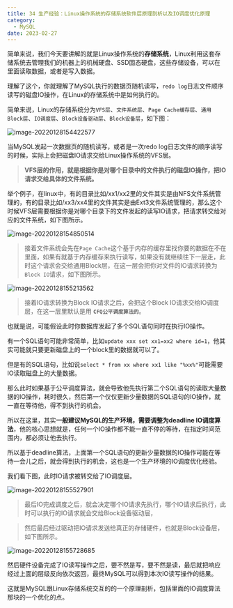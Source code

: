 ```yaml
---
title: 34 生产经验：Linux操作系统的存储系统软件层原理剖析以及IO调度优化原理
category:
  - MySQL
date: 2023-02-27
---
```


<!-- more -->


简单来说，我们今天要讲解的就是Linux操作系统的**存储系统**，Linux利用这套存储系统去管理我们的机器上的机械硬盘、SSD固态硬盘，这些存储设备，可以在里面读取数据，或者是写入数据。

理解了这个，你就理解了MySQL执行的数据页随机读写，`redo log`日志文件顺序读写的磁盘IO操作，在Linux的存储系统中是如何执行的。

简单来说，Linux的存储系统分为`VFS层`、`文件系统层`、`Page Cache缓存层`、`通用Block层`、`IO调度层`、`Block设备驱动层`、`Block设备层`，如下图：

<img src="https://studyimages.oss-cn-beijing.aliyuncs.com/img/mysql/34-63/202210201135497.png" alt="image-20220128154422577"/>

当MySQL发起一次数据页的随机读写，或者是一次redo log日志文件的顺序读写的时候，实际上会把磁盘IO请求交给Linux操作系统的VFS层。



> **VFS层的作用，就是根据你是对哪个目录中的文件执行的磁盘IO操作，把IO请求交给具体的文件系统。**

举个例子，在linux中，有的目录比如/xx1/xx2里的文件其实是由NFS文件系统管理的，有的目录比如/xx3/xx4里的文件其实是由Ext3文件系统管理的，那么这个时候VFS层需要根据你是对哪个目录下的文件发起的读写IO请求，把请求转交给对应的文件系统，如下图所示。

<img src="https://studyimages.oss-cn-beijing.aliyuncs.com/img/mysql/34-63/202210201135498.png" alt="image-20220128154850514" />

> 接着文件系统会先在`Page Cache`这个基于内存的缓存里找你要的数据在不在里面，如果有就基于内存缓存来执行读写，如果没有就继续往下一层走，此时这个请求会交给通用Block层，在这一层会把你对文件的IO请求转换为`Block IO`请求，如下图所示。

<img src="https://studyimages.oss-cn-beijing.aliyuncs.com/img/mysql/34-63/202210201135500.png" alt="image-20220128155213562" />

> 接着IO请求转换为Block IO请求之后，会把这个Block IO请求交给IO调度层，在这一层里默认是用 **`CFQ公平调度算法的`**。

也就是说，可能假设此时你数据库发起了多个SQL语句同时在执行IO操作。

有一个SQL语句可能非常简单，比如`update xxx set xx1=xx2 where id=1`，他其实可能就只要更新磁盘上的一个block里的数据就可以了。

但是有的SQL语句，比如说`select * from xx where xx1 like "%xx%"`可能需要IO读取磁盘上的大量数据。

那么此时如果基于公平调度算法，就会导致他先执行第二个SQL语句的读取大量数据的IO操作，耗时很久，然后第一个仅仅更新少量数据的SQL语句的IO操作，就一直在等待他，得不到执行的机会。

所以在这里，其实**一般建议MySQL的生产环境，需要调整为deadline IO调度算法**，他的核心思想就是，任何一个IO操作都不能一直不停的等待，在指定时间范围内，都必须让他去执行。

所以基于deadline算法，上面第一个SQL语句的更新少量数据的IO操作可能在等待一会儿之后，就会得到执行的机会，这也是一个生产环境的IO调度优化经验。

我们看下图，此时IO请求被转交给了IO调度层。

<img src="https://studyimages.oss-cn-beijing.aliyuncs.com/img/mysql/34-63/202210201135501.png" alt="image-20220128155527901" />



> 最后IO完成调度之后，就会决定哪个IO请求先执行，哪个IO请求后执行，此时可以执行的IO请求就会交给Block设备驱动层，



> 然后最后经过驱动把IO请求发送给真正的存储硬件，也就是Block设备层，如下图所示。

<img src="https://studyimages.oss-cn-beijing.aliyuncs.com/img/mysql/34-63/202210201135502.png" alt="image-20220128155728685" />

然后硬件设备完成了IO读写操作之后，要不然是写，要不然是读，最后就把响应经过上面的层级反向依次返回，最终MySQL可以得到本次IO读写操作的结果。

这就是MySQL跟Linux存储系统交互的的一个原理剖析，包括里面的IO调度算法那块的一个优化的点。



